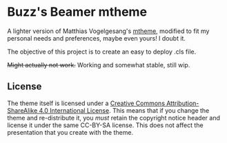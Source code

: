 # Buzz's Beamer mtheme
A lighter version of Matthias Vogelgesang's [mtheme](https://github.com/matze/mtheme), modified to fit my personal needs and preferences, maybe even yours! I doubt it.

The objective of this project is to create an easy to deploy .cls file. 

~~Might actually not work.~~ Working and somewhat stable, still wip.

## License
The theme itself is licensed under a [Creative Commons Attribution-ShareAlike
4.0 International License](http://creativecommons.org/licenses/by-sa/4.0/). This
means that if you change the theme and re-distribute it, you *must* retain the
copyright notice header and license it under the same CC-BY-SA license. This
does not affect the presentation that you create with the theme.

